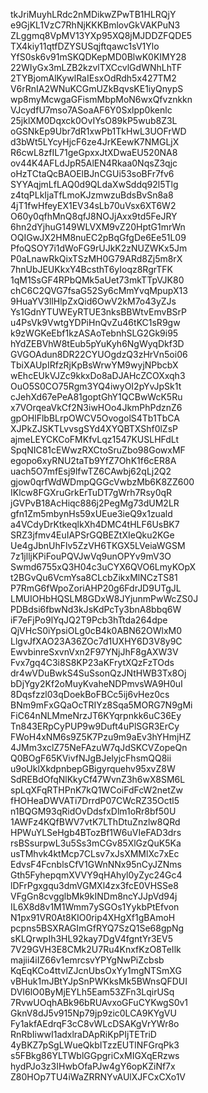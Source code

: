 tkJriMuyhLRdc2nMDikwZPwTB1HLRQjY
e9GjKL1VzC7RhNjKKKBmlovGkVAKPuN3
ZLggmq8VpMV13YXp95XQ8jMJDDZFQDE5
TX4kiy11qtfDZYSUSqjftqawc1sV1Ylo
YfS0sk6v91mSKQDKepMD0BlwK0KIMY28
22WIyGx3mLZB2kzvlTXCcvlGdWNhLhTF
2TYBjomAlKywlRaIEsxOdRdh5x427TM2
V6rRnIA2WNuKCGmUZkBqvsKE1iyQnypS
wp8myMcwgaGFismMbpMoN6wxQfvznkkn
VJcydfU7mso7ASoaAF6Y0Sxlpp0kenlc
25jklXM0Dqxck0OvIYsO89kP5wub8Z3L
oGSNkEp9Ubr7dR1xwPb1TkHwL3UOFrWD
d3bWt5LYcyHjcF6ze4JrKEewK7NMGLjX
R6cwL8zfIL71geGpxxJtXDwaEU520NA8
ov44K4AFLdJpR5AlEN4Rkaa0NqsZ3qjc
oHzTCtaQcBAOElBJnCGUi53soBFr7fv6
SYYAqjmLfLAQ0d9QLdaXwSddq92l5Tlg
z4tqPLkIjaTfLmoKJzmwzuBdsBvSn8a8
4jT1fwHfeyEX1EV34sLb70uVsx6XT6W2
O60y0qfhMnQ8qfJ8NOJjAxx9td5FeJRY
6hn2dYjhuG149WLVXM9vZ20HptG1mrWn
OQIGwJX2HM8nuEC2pBqGfgDe6Ee51L09
PfoQSOY7i1dWoFG9rUJkK2zNUZWKx5Jm
P0aLnawRkQixTSzMH0G79ARd8Zj5m8rX
7hnUbJEUKkxY4BcsthT6yIoqz8RgrTFK
1qM1SsGF4RPbQMk5aUet73mkTTpVJK80
chC6C2QVG7fsaG52Sy6cMmYvqMpupX13
9HuaYV3llHlpZxQid6OwV2kM7o43yZJs
Ys1GdnYTUWEyRTUE3nksBBWtvEmvBSrP
u4PsVk9VwtgYDPiHnQvZu46tKC1sR9gw
k9zWGKeEbf1kzASAoTebnhSLG2Gk9i95
hYdZEBVhW8tEub5pYuKyh6NgWyqDkf3D
GVGOAdun8DR22CYUOgdzQ3zHrVn5oi06
TbiXAUpIRfzRjKpBsWrwYM9wyjNPbcbX
wEhcEUkVJZc9kkxDo8aDJAHcZCOXxqh3
OuO5S0CO75Rgm3YQ4iwyOI2pYvJpSk1t
cJehXd67ePeA81goptGhY1QCBwWcK5Ru
x7VOrqeaVkCf2N3iwHOo4JkmPhPdznZ6
gpOHlFlbBLrpOWCV5OvogolS4Tb1TbCA
XJPkZJSKTLvvsgSYd4XYQBTXShf0lZsP
ajmeLEYCKCoFMKfvLqz1547KUSLHFdLt
SpqNIC81cEWwzRXCtoSruZbo98GowxMF
egopo6xyRNU2taTb9YfZ7OhK1f6cER8A
uach5O7mfEsj9lfwTZ6CAwbj62qLj2Q2
gjow0qrfWdWDmpQGGcVwbzMb6K8ZZ600
IKlcw8FGXruGrkErTuDT7gWrh7Rsy0qR
jGVPvB18AcHiqc886j2PegMg73dUM2LR
gfn1Zm5mbynHs59xUEue3ieQ9x1zuald
a4VCdyDrKtkeqlkXh4DMC4tHLF6UsBK7
SRZ3jfmv4EuIAPSrGQBEZtXIeQku2KGe
Ue4gJbnUhFlv5ZzVH6TKGX5LVeiaWGSM
7z1jlljKPiFouPQVJwVq9unOPYv9mV3O
Swmd6755xQ3H04c3uCYX6QVO6LmyKOpX
t2BGvQu6VcmYsa8CLcbZikxMlNCzTS81
P7RmG6fWpoZoriAHP20g6FdrJD9UTgJL
LMUIOHbHQSLM8GDxW8JYjunmPwWcZS0J
PDBdsi6fbwNd3kJsKdPcTy3bnA8bbq6W
iF7eFjPo9lYqJQ2T9Pcb3hTtda264dpe
QjVHcS0iYpsiOLg0cB4k0ABN62OWlxM0
LlgvJfXAO23A36ZOc7d1UXHY6D3V8y9C
EwvbinreSxvnVxn2F97YNjJhF8gAXW3V
Fvx7gq4C3i8S8KP23aKFrytXQzFzTOds
dr4wVDuBwkS4SuSsonQzJNtHWB3Tx8Oj
bDjYgy2Kf2oMuyKvaheNDPmvsWA9H0uI
8Dqsfzzl03qDoekBoFBCc5ij6vHez0cs
BNm9mFxGQaOcTRIYz8Sqa5MORG7N9gMi
FiC64nNLMmeNrzJT6KYqrpnkk6uC36Ey
Tn843ERpCyPUP9w9Duft4uPlSGR3ErCy
FWoH4xNM6s9Z5K7Pzu9m9aEv3hYHmjHZ
4JMm3xclZ75NeFAzuW7qJdSKCVZopeQn
Q0BOgF65KVivfNJgBJelyjcFhsmQQ8ii
u9oUklXkdpnbepGBigyrquehv95xvZ8W
SdREBdOfqNlKkyCf47WvnZ3h6wX8SM6L
spLqXFqRTHPnK7kQ1WCoiFdFcW2netZw
fHOHeaDWVATi7DrrdP07CWcRZ35Octl5
n1BQGM93qRidOvDdsfxDlm1oRr8bf50U
1AWFz4KQfBWV7vtK7LThDtuZnzlw8QRd
HPWuYLSeHgb4BTozBf1W6uVIeFAD3drs
rsBSsurpwL3u5Ss3mCGv85XlGzQuK5Ka
usTMhvk4ktMcp7CLsv7xJsXMMlXc7xEc
EdvsF4FcnblsCfV1GWnNNx95nCyJZNms
Gth5FyhepqmXVVY9qHAhyl0yZyc24Gc4
lDFrPgxgqu3dmVGMXl4zx3fcE0VHSSe8
VFgGn8cvgglbMk9kINDm8ncYJJpVd94j
IL6X8d8v1M1Wmm7ySGOs1YykbPtEfvon
N1px91VR0At8KIO0rip4XHgXf1gBAmoH
pcpns5BSXRAGImGfRYQ7SzQ1Se68gpNg
sKLQrwpIh3HL92kay7DgV4fgntYr3EV5
7V29GVH3E8CMk2U7Ru4KnxfKzO8TeIlk
majii4iIZ66v1emrcsvYPYgNwPiZcbsb
KqEqKCo4ttvlZJcnUbsOxYy1mgNTSmXG
vBHuk1mJBtYJpSnPWKksMk5BWnsQFDUI
DVI6lO0ByMjEYLh5Eam53ZFn3LqirUSq
7RvwUOqhABk96bRUAvxoGFuCYKwgS0v1
GknV8dJ5v915Np79jp9zic0LCA9KYgVU
Fy1akfAEdrqF3cC8vWLcDSAKgVrYWr8o
RnRbIiwwI1adxlraDApRiKpPIjTETriD
4yBKZ7pSgLWueQkbITzzEUTlNFGrqPk3
s5FBkg86YLTWblGGpgriCxMIGXqERzws
hydPJo3z3IHwbOfaPJw4gY6opKZiNf7x
Z80HOp7TU4iWaZRRNYvAUlXJFCxCXo1V
